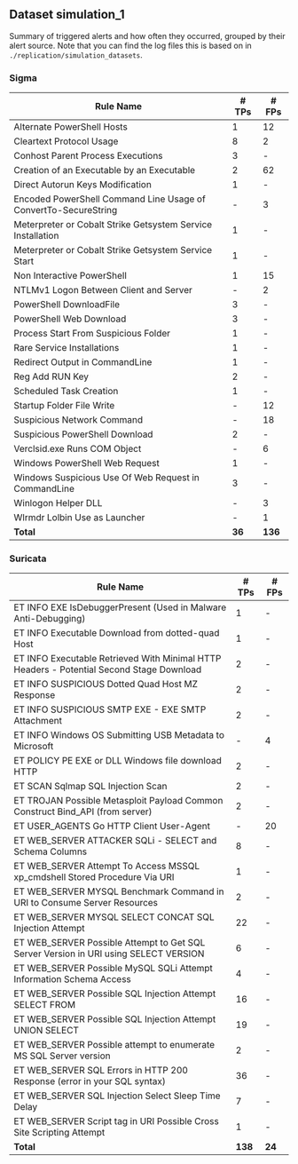 ## Dataset simulation_1

Summary of triggered alerts and how often they occurred, grouped by their alert source. 
Note that you can find the log files this is based on in `./replication/simulation_datasets`.

### Sigma
    
| Rule Name                                                       | # TPs  | # FPs   |
|-----------------------------------------------------------------|--------|---------|
| Alternate PowerShell Hosts                                      | 1      | 12      |
| Cleartext Protocol Usage                                        | 8      | 2       |
| Conhost Parent Process Executions                               | 3      | -       |
| Creation of an Executable by an Executable                      | 2      | 62      |
| Direct Autorun Keys Modification                                | 1      | -       |
| Encoded PowerShell Command Line Usage of ConvertTo-SecureString | -      | 3       |
| Meterpreter or Cobalt Strike Getsystem Service Installation     | 1      | -       |
| Meterpreter or Cobalt Strike Getsystem Service Start            | 1      | -       |
| Non Interactive PowerShell                                      | 1      | 15      |
| NTLMv1 Logon Between Client and Server                          | -      | 2       |
| PowerShell DownloadFile                                         | 3      | -       |
| PowerShell Web Download                                         | 3      | -       |
| Process Start From Suspicious Folder                            | 1      | -       |
| Rare Service Installations                                      | 1      | -       |
| Redirect Output in CommandLine                                  | 1      | -       |
| Reg Add RUN Key                                                 | 2      | -       |
| Scheduled Task Creation                                         | 1      | -       |
| Startup Folder File Write                                       | -      | 12      |
| Suspicious Network Command                                      | -      | 18      |
| Suspicious PowerShell Download                                  | 2      | -       |
| Verclsid.exe Runs COM Object                                    | -      | 6       |
| Windows PowerShell Web Request                                  | 1      | -       |
| Windows Suspicious Use Of Web Request in CommandLine            | 3      | -       |
| Winlogon Helper DLL                                             | -      | 3       |
| Wlrmdr Lolbin Use as Launcher                                   | -      | 1       |
| **Total**                                                       | **36** | **136** |


### Suricata

| Rule Name                                                                                | # TPs   | # FPs  |
|------------------------------------------------------------------------------------------|---------|--------|
| ET INFO EXE IsDebuggerPresent (Used in Malware Anti-Debugging)                           | 1       | -      |
| ET INFO Executable Download from dotted-quad Host                                        | 1       | -      |
| ET INFO Executable Retrieved With Minimal HTTP Headers - Potential Second Stage Download | 2       | -      |
| ET INFO SUSPICIOUS Dotted Quad Host MZ Response                                          | 2       | -      |
| ET INFO SUSPICIOUS SMTP EXE - EXE SMTP Attachment                                        | 2       | -      |
| ET INFO Windows OS Submitting USB Metadata to Microsoft                                  | -       | 4      |
| ET POLICY PE EXE or DLL Windows file download HTTP                                       | 2       | -      |
| ET SCAN Sqlmap SQL Injection Scan                                                        | 2       | -      |
| ET TROJAN Possible Metasploit Payload Common Construct Bind_API (from server)            | 2       | -      |
| ET USER_AGENTS Go HTTP Client User-Agent                                                 | -       | 20     |
| ET WEB_SERVER ATTACKER SQLi - SELECT and Schema Columns                                  | 8       | -      |
| ET WEB_SERVER Attempt To Access MSSQL xp_cmdshell Stored Procedure Via URI               | 1       | -      |
| ET WEB_SERVER MYSQL Benchmark Command in URI to Consume Server Resources                 | 2       | -      |
| ET WEB_SERVER MYSQL SELECT CONCAT SQL Injection Attempt                                  | 22      | -      |
| ET WEB_SERVER Possible Attempt to Get SQL Server Version in URI using SELECT VERSION     | 6       | -      |
| ET WEB_SERVER Possible MySQL SQLi Attempt Information Schema Access                      | 4       | -      |
| ET WEB_SERVER Possible SQL Injection Attempt SELECT FROM                                 | 16      | -      |
| ET WEB_SERVER Possible SQL Injection Attempt UNION SELECT                                | 19      | -      |
| ET WEB_SERVER Possible attempt to enumerate MS SQL Server version                        | 2       | -      |
| ET WEB_SERVER SQL Errors in HTTP 200 Response (error in your SQL syntax)                 | 36      | -      |
| ET WEB_SERVER SQL Injection Select Sleep Time Delay                                      | 7       | -      |
| ET WEB_SERVER Script tag in URI Possible Cross Site Scripting Attempt                    | 1       | -      |
| **Total**                                                                                | **138** | **24** |
